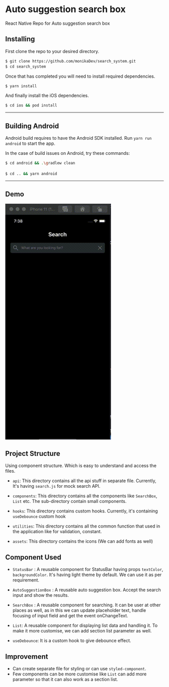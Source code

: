 # Auto suggestion search box

React Native Repo for Auto suggestion search box

## Installing

First clone the repo to your desired directory.

```sh
$ git clone https://github.com/monikaDev/search_system.git
$ cd search_system
```

Once that has completed you will need to install required dependencies.

```sh
$ yarn install
```

And finally install the iOS dependencies.

```sh
$ cd ios && pod install
```

---

## Building Android

Android build requires to have the Android SDK installed. Run `yarn run android` to start the app.

In the case of build issues on Android, try these commands:

```sh
$ cd android && .\gradlew clean

$ cd .. && yarn android
```

---

## Demo

![](auto_suggestion_search_bar.gif)

## Project Structure

Using component structure. Which is easy to understand and access the files.

- `api`: This directory contains all the api stuff in separate file. Currently, It's having `search.js` for mock search API.

- `components`: This directory contains all the components like `SearchBox`, `List` etc. The sub-directory contain small components.

- `hooks`: This directory contains custom hooks. Currently, it's containing `useDebounce` custom hook

- `utilities`: This directory contains all the common function that used in the application like for validation, constant.

- `assets`: This directory contains the icons (We can add fonts as well)

## Component Used

- `StatusBar` : A reusable component for StatusBar having props `textColor`, `backgroundColor`. It's having light theme by default. We can use it as per requirement.

- `AutoSuggestionBox` : A reusable auto suggestion box. Accept the search input and show the results.

- `SearchBox` : A reusable component for searching. It can be user at other places as well, as in this we can update placeholder text, handle focusing of input field and get the event onChangeText.

- `List`: A reusable component for displaying list data and handling it. To make it more customise, we can add section list parameter as well.

- `useDebounce`: It is a custom hook to give debounce effect.

## Improvement

- Can create separate file for styling or can use `styled-component`.
- Few components can be more customise like `List` can add more parameter so that it can also work as a section list.
